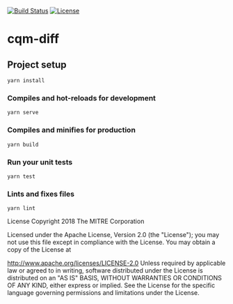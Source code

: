 [![Build Status](https://travis-ci.com/projecttacoma/cqm-diff.svg?branch=master)](https://travis-ci.com/projecttacoma/cqm-diff)
[![License](https://img.shields.io/badge/License-Apache%202.0-blue.svg)](https://opensource.org/licenses/Apache-2.0)

# cqm-diff

## Project setup
```
yarn install
```

### Compiles and hot-reloads for development
```
yarn serve
```

### Compiles and minifies for production
```
yarn build
```

### Run your unit tests
```
yarn test
```

### Lints and fixes files
```
yarn lint
```

License
Copyright 2018 The MITRE Corporation

Licensed under the Apache License, Version 2.0 (the "License"); you may not use this file except in compliance with the License. You may obtain a copy of the License at

http://www.apache.org/licenses/LICENSE-2.0
Unless required by applicable law or agreed to in writing, software distributed under the License is distributed on an "AS IS" BASIS, WITHOUT WARRANTIES OR CONDITIONS OF ANY KIND, either express or implied. See the License for the specific language governing permissions and limitations under the License.
